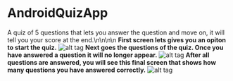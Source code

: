 # AndroidQuizApp
A quiz of 5 questions that lets you answer the question and move on, it will tell you your score at the end.\n\n\n\n
**First screen lets gives you an opiton to start the quiz.**
![alt tag](https://cloud.githubusercontent.com/assets/16662065/14973389/00a6cf0e-109c-11e6-8f00-ac534c3a6bd7.PNG)
**Next goes the questions of the quiz. Once you have answered a question it will no longer appear.**
![alt tag](https://cloud.githubusercontent.com/assets/16662065/14973393/0601c1f2-109c-11e6-8c27-5097ba226537.PNG)
**After all questions are answered, you will see this final screen that shows how many questions you have answered correctly.**
![alt tag](https://cloud.githubusercontent.com/assets/16662065/14973396/093c25b0-109c-11e6-9c61-25e0531d568c.PNG)
	
